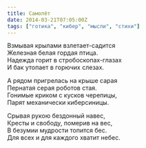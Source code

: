 ```yaml
---
title: Самолёт
date: 2014-03-21T07:05:00Z
tags: ["готика", "кибер", "мысли", "стихи"]
---
```


Взмывая крылами взлетает-садится  
Железная белая гордая птица.  
Надежда горит в стробоскопах-глазах  
И бак утопает в горючих слезах.

А рядом пригрелась на крыше сарая  
Пернатая серая роботов стая.  
Гонимые криком с кусков черепицы,  
Парят механически киберсиницы.

Срывая рукою бездонный навес,  
Кресты и свободу, померив на вес,  
В безумии мудрости топится бес.  
Для всех и для каждого хватит небес.  
